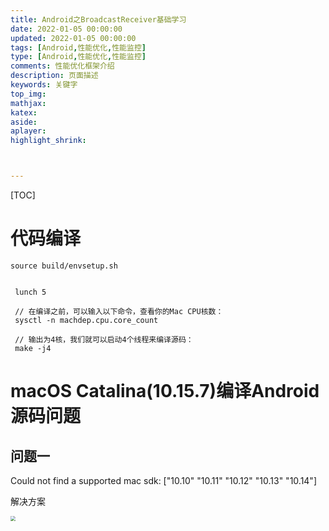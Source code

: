 ```yaml
---
title: Android之BroadcastReceiver基础学习
date: 2022-01-05 00:00:00
updated: 2022-01-05 00:00:00
tags: [Android,性能优化,性能监控]
type: [Android,性能优化,性能监控]
comments: 性能优化框架介绍
description: 页面描述
keywords: 关键字
top_img:
mathjax:
katex:
aside:
aplayer:
highlight_shrink:



---
```


[TOC]



# 代码编译

```
source build/envsetup.sh


 lunch 5
 
 // 在编译之前，可以输入以下命令，查看你的Mac CPU核数：
 sysctl -n machdep.cpu.core_count
 
 // 输出为4核，我们就可以启动4个线程来编译源码：
 make -j4
```



# macOS Catalina(10.15.7)编译Android源码问题

## 问题一

 Could not find a supported mac sdk: ["10.10" "10.11" "10.12" "10.13" "10.14"]

解决方案

<img src="https://gitee.com/frewen1225/ImageUploader/raw/master/img/20210828135945.png" style="zoom:50%;" />

